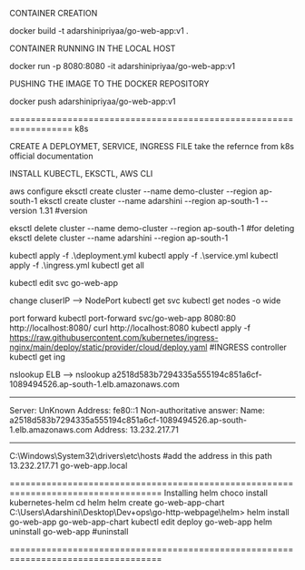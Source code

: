 CONTAINER CREATION

docker build -t adarshinipriyaa/go-web-app:v1 .

CONTAINER RUNNING IN THE LOCAL HOST

docker run -p 8080:8080 -it adarshinipriyaa/go-web-app:v1

PUSHING THE IMAGE TO THE DOCKER REPOSITORY

docker push adarshinipriyaa/go-web-app:v1

==================================================================
k8s

CREATE A DEPLOYMET, SERVICE, INGRESS FILE
take the refernce from k8s official documentation

INSTALL KUBECTL, EKSCTL, AWS CLI

aws configure
eksctl create cluster --name demo-cluster --region ap-south-1
eksctl create cluster --name adarshini --region ap-south-1 --version 1.31 #version

eksctl delete cluster --name demo-cluster --region ap-south-1 #for deleting
eksctl delete cluster --name adarshini --region ap-south-1

kubectl apply -f .\deployment.yml
kubectl apply -f .\service.yml
kubectl apply -f .\ingress.yml
kubectl get all

kubectl edit svc go-web-app

change cluserIP --> NodePort
kubectl get svc
kubectl get nodes -o wide

port forward 
kubectl port-forward svc/go-web-app 8080:80
http://localhost:8080/
curl http://localhost:8080
kubectl apply -f https://raw.githubusercontent.com/kubernetes/ingress-nginx/main/deploy/static/provider/cloud/deploy.yaml #INGRESS controller
kubectl get ing

nslookup ELB --> nslookup a2518d583b7294335a555194c851a6cf-1089494526.ap-south-1.elb.amazonaws.com
************
Server:  UnKnown
Address:  fe80::1
Non-authoritative answer:
Name:    a2518d583b7294335a555194c851a6cf-1089494526.ap-south-1.elb.amazonaws.com
Address:  13.232.217.71
************

C:\Windows\System32\drivers\etc\hosts #add the address in this path 
13.232.217.71 go-web-app.local


===================================================================================
Installing helm
choco install kubernetes-helm
cd helm
helm create go-web-app-chart
C:\Users\Adarshini\Desktop\Dev+ops\go-http-webpage\helm> helm install go-web-app go-web-app-chart
kubectl edit deploy go-web-app
helm uninstall go-web-app #uninstall

===================================================================================